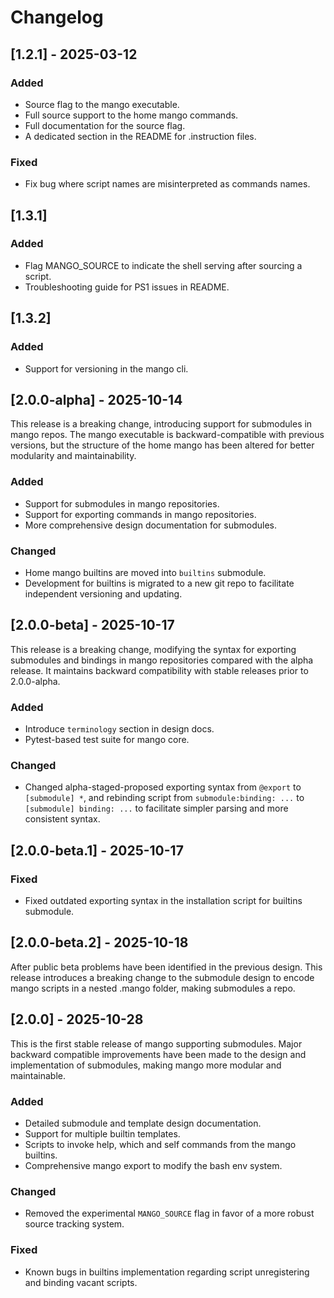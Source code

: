 # Changelog

## [1.2.1] - 2025-03-12

### Added

- Source flag to the mango executable.
- Full source support to the home mango commands.
- Full documentation for the source flag.
- A dedicated section in the README for .instruction files.

### Fixed

- Fix bug where script names are misinterpreted as commands names.

## [1.3.1]

### Added

- Flag MANGO_SOURCE to indicate the shell serving after sourcing a script.
- Troubleshooting guide for PS1 issues in README.

## [1.3.2]

### Added

- Support for versioning in the mango cli.

## [2.0.0-alpha] - 2025-10-14

This release is a breaking change, introducing support for submodules in mango repos. The mango executable is backward-compatible with previous versions, but the structure of the home mango has been altered for better modularity and maintainability.

### Added

- Support for submodules in mango repositories.
- Support for exporting commands in mango repositories.
- More comprehensive design documentation for submodules.

### Changed

- Home mango builtins are moved into `builtins` submodule.
- Development for builtins is migrated to a new git repo to facilitate independent versioning and updating.

## [2.0.0-beta] - 2025-10-17

This release is a breaking change, modifying the syntax for exporting submodules and bindings in mango repositories compared with the alpha release. It maintains backward compatibility with stable releases prior to 2.0.0-alpha.

### Added

- Introduce `terminology` section in design docs.
- Pytest-based test suite for mango core.

### Changed

- Changed alpha-staged-proposed exporting syntax from `@export` to `[submodule] *`, and rebinding script from `submodule:binding: ...` to `[submodule] binding: ...` to facilitate simpler parsing and more consistent syntax.

## [2.0.0-beta.1] - 2025-10-17

### Fixed

- Fixed outdated exporting syntax in the installation script for builtins submodule.

## [2.0.0-beta.2] - 2025-10-18

After public beta problems have been identified in the previous design. This release introduces a breaking change to the submodule design to encode mango scripts in a nested .mango folder, making submodules a repo.

## [2.0.0] - 2025-10-28

This is the first stable release of mango supporting submodules. Major backward compatible improvements have been made to the design and implementation of submodules, making mango more modular and maintainable.

### Added

- Detailed submodule and template design documentation.
- Support for multiple builtin templates.
- Scripts to invoke help, which and self commands from the mango builtins.
- Comprehensive mango export to modify the bash env system.

### Changed

- Removed the experimental `MANGO_SOURCE` flag in favor of a more robust source tracking system.

### Fixed

- Known bugs in builtins implementation regarding script unregistering and binding vacant scripts.